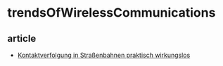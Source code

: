 # trendsOfWirelessCommunications

## article
* [Kontaktverfolgung in Straßenbahnen praktisch wirkungslos](https://www.golem.de/news/corona-warn-apps-kontaktverfolgung-in-strassenbahnen-praktisch-wirkungslos-2008-150307.html)  
